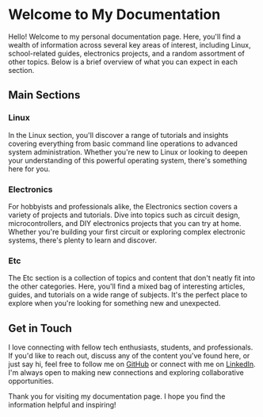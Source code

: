 # Welcome to My Documentation

Hello! Welcome to my personal documentation page. Here, you'll find a wealth of information across several key areas of interest, including Linux, school-related guides, electronics projects, and a random assortment of other topics. Below is a brief overview of what you can expect in each section.

## Main Sections

### Linux

In the Linux section, you'll discover a range of tutorials and insights covering everything from basic command line operations to advanced system administration. Whether you're new to Linux or looking to deepen your understanding of this powerful operating system, there's something here for you.

### Electronics

For hobbyists and professionals alike, the Electronics section covers a variety of projects and tutorials. Dive into topics such as circuit design, microcontrollers, and DIY electronics projects that you can try at home. Whether you're building your first circuit or exploring complex electronic systems, there's plenty to learn and discover.

### Etc

The Etc section is a collection of topics and content that don't neatly fit into the other categories. Here, you'll find a mixed bag of interesting articles, guides, and tutorials on a wide range of subjects. It's the perfect place to explore when you're looking for something new and unexpected.

## Get in Touch

I love connecting with fellow tech enthusiasts, students, and professionals. If you'd like to reach out, discuss any of the content you've found here, or just say hi, feel free to follow me on [GitHub](https://github.com/Logan-Fouts) or connect with me on [LinkedIn](https://www.linkedin.com/in/yourusername). I'm always open to making new connections and exploring collaborative opportunities.

Thank you for visiting my documentation page. I hope you find the information helpful and inspiring!
